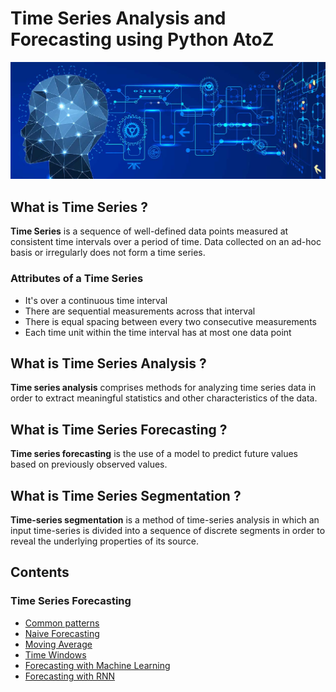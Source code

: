 # Time Series Analysis and Forecasting using Python AtoZ
![Time series](images/time-series.jpg)
## What is Time Series ?
**Time Series** is a sequence of well-defined data points measured at consistent time intervals over a period of time. Data collected on an ad-hoc basis or irregularly does not form a time series.

### Attributes of a Time Series

- It's over a continuous time interval
- There are sequential measurements across that interval
- There is equal spacing between every two consecutive measurements
- Each time unit within the time interval has at most one data point

## What is Time Series Analysis ?
**Time series analysis** comprises methods for analyzing time series data in order to extract meaningful statistics and other characteristics of the data.

## What is Time Series Forecasting ?
**Time series forecasting** is the use of a model to predict future values based on previously observed values.
## What is Time Series Segmentation ?
**Time-series segmentation** is a method of time-series analysis in which an input time-series is divided into a sequence of discrete segments in order to reveal the underlying properties of its source.

## Contents
### Time Series Forecasting
- [Common patterns](common_patterns.ipynb)
- [Naive Forecasting](naive_forecasting.ipynb)
- [Moving Average](moving_average.ipynb)
- [Time Windows](time_windows.ipynb)
- [Forecasting with Machine Learning](forecasting_with_machine_learning.ipynb)
- [Forecasting with RNN](forecasting_with_rnn.ipynb)
